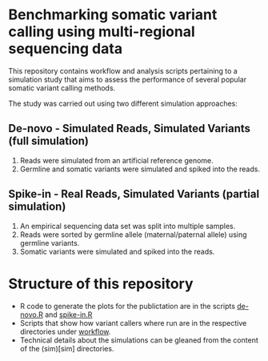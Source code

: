 # Benchmarking somatic variant calling using multi-regional sequencing data

This repository contains workflow and analysis scripts pertaining to a simulation study that aims to assess the performance of several popular somatic variant calling methods.

The study was carried out using two different simulation approaches:

## De-novo - Simulated Reads, Simulated Variants (full simulation)

1. Reads were simulated from an artificial reference genome. 
2. Germline and somatic variants were simulated and spiked into the reads.

## Spike-in - Real Reads, Simulated Variants (partial simulation)

1. An empirical sequencing data set was split into multiple samples.
2. Reads were sorted by germline allele (maternal/paternal allele) using germline variants.
3. Somatic variants were simulated and spiked into the reads.

# Structure of this repository

- R code to generate the plots for the publictation are in the scripts [de-novo.R](de-novo.R) and [spike-in.R](spike-in.R)
- Scripts that show how variant callers where run are in the respective directories under [workflow](workflow).
- Technical details about the simulations can be gleaned from the content of the (sim)[sim] directories.
